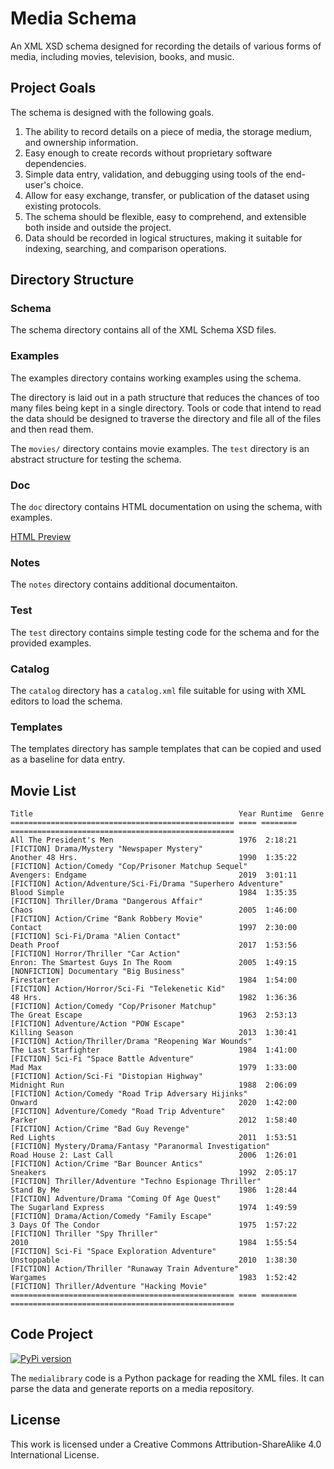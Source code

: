 # Media Schema

An XML XSD schema designed for recording the details of various forms of media, 
including movies, television, books, and music.

## Project Goals

The schema is designed with the following goals.


1. The ability to record details on a piece of media, the storage medium, and ownership information.
2. Easy enough to create records without proprietary software dependencies.
3. Simple data entry, validation, and debugging using tools of the end-user's choice.
4. Allow for easy exchange, transfer, or publication of the dataset using existing protocols.
5. The schema should be flexible, easy to comprehend, and extensible both inside and outside the project.
6. Data should be recorded in logical structures, making it suitable for indexing, searching, and comparison operations.


## Directory Structure

### Schema

The schema directory contains all of the XML Schema XSD files.

### Examples

The examples directory contains working examples using the schema.

The directory is laid out in a path structure that reduces the chances of too many files being kept in a
single directory.  Tools or code that intend to read the data should be designed to traverse the directory and
file all of the files and then read them.

The `movies/` directory contains movie examples.  The `test` directory is an abstract structure for testing the schema.

### Doc

The `doc` directory contains HTML documentation on using the schema, with examples.

[HTML Preview](http://htmlpreview.github.io/?https://github.com/cjcodeproj/vtmedia-schema/blob/main/doc/index.html)

### Notes

The `notes` directory contains additional documentaiton.

### Test

The `test` directory contains simple testing code for the schema and for the provided examples.

### Catalog

The `catalog` directory has a `catalog.xml` file suitable for using with XML editors to load the schema.

### Templates

The templates directory has sample templates that can be copied and used as a baseline for data entry.

## Movie List
```
Title                                              Year Runtime  Genre                                             
================================================== ==== ======== ==================================================
All The President's Men                            1976  2:18:21 [FICTION] Drama/Mystery "Newspaper Mystery"
Another 48 Hrs.                                    1990  1:35:22 [FICTION] Action/Comedy "Cop/Prisoner Matchup Sequel"
Avengers: Endgame                                  2019  3:01:11 [FICTION] Action/Adventure/Sci-Fi/Drama "Superhero Adventure"
Blood Simple                                       1984  1:35:35 [FICTION] Thriller/Drama "Dangerous Affair"
Chaos                                              2005  1:46:00 [FICTION] Action/Crime "Bank Robbery Movie"
Contact                                            1997  2:30:00 [FICTION] Sci-Fi/Drama "Alien Contact"
Death Proof                                        2017  1:53:56 [FICTION] Horror/Thriller "Car Action"
Enron: The Smartest Guys In The Room               2005  1:49:15 [NONFICTION] Documentary "Big Business"
Firestarter                                        1984  1:54:00 [FICTION] Action/Horror/Sci-Fi "Telekenetic Kid"
48 Hrs.                                            1982  1:36:36 [FICTION] Action/Comedy "Cop/Prisoner Matchup"
The Great Escape                                   1963  2:53:13 [FICTION] Adventure/Action "POW Escape"
Killing Season                                     2013  1:30:41 [FICTION] Action/Thriller/Drama "Reopening War Wounds"
The Last Starfighter                               1984  1:41:00 [FICTION] Sci-Fi "Space Battle Adventure"
Mad Max                                            1979  1:33:00 [FICTION] Action/Sci-Fi "Distopian Highway"
Midnight Run                                       1988  2:06:09 [FICTION] Action/Comedy "Road Trip Adversary Hijinks"
Onward                                             2020  1:42:00 [FICTION] Adventure/Comedy "Road Trip Adventure"
Parker                                             2012  1:58:40 [FICTION] Action/Crime "Bad Guy Revenge"
Red Lights                                         2011  1:53:51 [FICTION] Mystery/Drama/Fantasy "Paranormal Investigation"
Road House 2: Last Call                            2006  1:26:01 [FICTION] Action/Crime "Bar Bouncer Antics"
Sneakers                                           1992  2:05:17 [FICTION] Thriller/Adventure "Techno Espionage Thriller"
Stand By Me                                        1986  1:28:44 [FICTION] Adventure/Drama "Coming Of Age Quest"
The Sugarland Express                              1974  1:49:59 [FICTION] Drama/Action/Comedy "Family Escape"
3 Days Of The Condor                               1975  1:57:22 [FICTION] Thriller "Spy Thriller"
2010                                               1984  1:55:54 [FICTION] Sci-Fi "Space Exploration Adventure"
Unstoppable                                        2010  1:38:30 [FICTION] Action/Thriller "Runaway Train Adventure"
Wargames                                           1983  1:52:42 [FICTION] Thriller/Adventure "Hacking Movie"
================================================== ==== ======== ==================================================
```


## Code Project

[![PyPi version](https://img.shields.io/pypi/v/medialibrary)](https://pypi.org/project/medialibrary/)

The `medialibrary` code is a Python package for reading the XML files.  It can parse the data and generate reports
on a media repository.



## License

This work is licensed under a Creative Commons Attribution-ShareAlike 4.0 International License.


